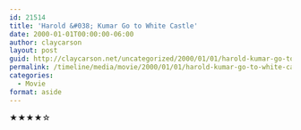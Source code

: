 ```yaml
---
id: 21514
title: 'Harold &#038; Kumar Go to White Castle'
date: 2000-01-01T00:00:00-06:00
author: claycarson
layout: post
guid: http://claycarson.net/uncategorized/2000/01/01/harold-kumar-go-to-white-castle/
permalink: /timeline/media/movie/2000/01/01/harold-kumar-go-to-white-castle/
categories:
  - Movie
format: aside
---
```

<div class="media-details"></div>

<div class="media-creator"></div>

<div class="media-rating">★★★★☆</div>